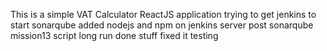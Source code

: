 This is a simple VAT Calculator ReactJS application
trying to get jenkins to start sonarqube
added nodejs and npm on jenkins server
post sonarqube mission13 script long run
done stuff
fixed it
testing